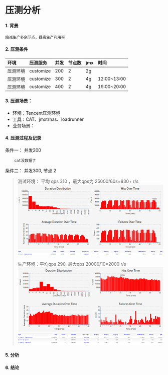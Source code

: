 # 压测分析

#### 1. 背景

```
缩减生产多余节点，提高生产利用率
```

#### 2. 压测条件

| **环境** | **压测服务** | **并发** | **节点数** | **jmx** | 时间 |
| :--- | :--- | :--- | :--- | :--- | :--- |
| 压测环境 | customize | 200 | 2 | 2g |  |
| 压测环境 | customize | 300 | 2 | 4g | 12:00~13:00 |
| 压测环境 | customize | 400 | 2 | 4g | 19:00~20:00 |

#### 3. 压测场景：

* 环境：Tencent压测环境
* 工具：CAT、jmxtrnas、loadrunner
* 业务场景：

#### 4. 压测过程及记录

条件一：   并发200

```
    cat没数据了
```

条件二： 并发300, 节点 2

> 测试环境： 平均 qps 310 ，最大qps为 25000/60s=830+  r/s    ![](/assets/cat300-1.png)![](/assets/cat300-2.png)
>
> 生产环境：平均qps 290, 最大qps 20000/10=2000 r/s![](/assets/cat300-p1.png)![](/assets/cat300-p2.png)

#### 5. 分析

#### 6. 结论



